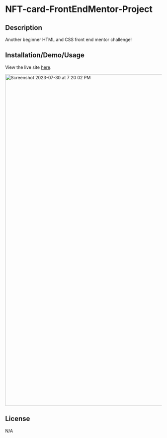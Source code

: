 # NFT-card-FrontEndMentor-Project

## Description

Another beginner HTML and CSS front end mentor challenge!

## Installation/Demo/Usage

View the live site [here](https://myrojoylee.github.io/NFT-card-FrontEndMentor-Project/).

<img width="1063" alt="Screenshot 2023-07-30 at 7 20 02 PM" src="https://github.com/myrojoylee/NFT-card-FrontEndMentor-Project/assets/120980593/cc52b661-af16-4595-b83d-0f40ccc96e89">

## License

N/A
